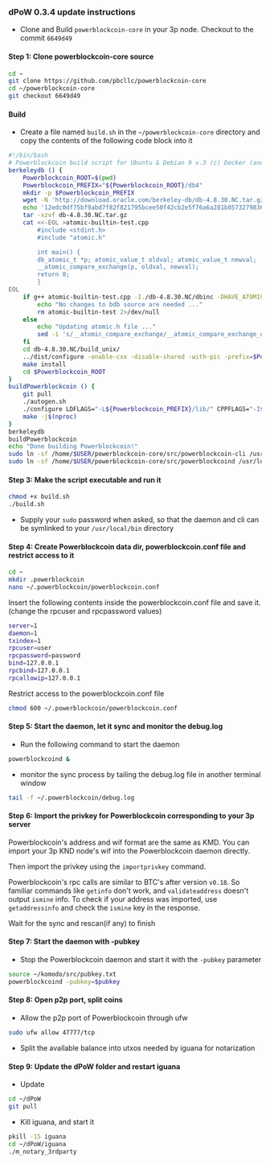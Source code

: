 ### dPoW 0.3.4 update instructions

- Clone and Build `powerblockcoin-core` in your 3p node. Checkout to the commit `6649d49`

#### Step 1: Clone powerblockcoin-core source

```bash
cd ~
git clone https://github.com/pbcllc/powerblockcoin-core
cd ~/powerblockcoin-core
git checkout 6649d49
```

#### Build

- Create a file named `build.sh` in the `~/powerblockcoin-core` directory and copy the contents of the following code block into it

```bash
#!/bin/bash
# Powerblockcoin build script for Ubuntu & Debian 9 v.3 (c) Decker (and webworker)
berkeleydb () {
    Powerblockcoin_ROOT=$(pwd)
    Powerblockcoin_PREFIX="${Powerblockcoin_ROOT}/db4"
    mkdir -p $Powerblockcoin_PREFIX
    wget -N 'http://download.oracle.com/berkeley-db/db-4.8.30.NC.tar.gz'
    echo '12edc0df75bf9abd7f82f821795bcee50f42cb2e5f76a6a281b85732798364ef db-4.8.30.NC.tar.gz' | sha256sum -c
    tar -xzvf db-4.8.30.NC.tar.gz
    cat <<-EOL >atomic-builtin-test.cpp
        #include <stdint.h>
        #include "atomic.h"

        int main() {
        db_atomic_t *p; atomic_value_t oldval; atomic_value_t newval;
        __atomic_compare_exchange(p, oldval, newval);
        return 0;
        }
EOL
    if g++ atomic-builtin-test.cpp -I./db-4.8.30.NC/dbinc -DHAVE_ATOMIC_SUPPORT -DHAVE_ATOMIC_X86_GCC_ASSEMBLY -o atomic-builtin-test 2>/dev/null; then
        echo "No changes to bdb source are needed ..."
        rm atomic-builtin-test 2>/dev/null
    else
        echo "Updating atomic.h file ..."
        sed -i 's/__atomic_compare_exchange/__atomic_compare_exchange_db/g' db-4.8.30.NC/dbinc/atomic.h
    fi
    cd db-4.8.30.NC/build_unix/
    ../dist/configure -enable-cxx -disable-shared -with-pic -prefix=$Powerblockcoin_PREFIX
    make install
    cd $Powerblockcoin_ROOT
}
buildPowerblockcoin () {
    git pull
    ./autogen.sh
    ./configure LDFLAGS="-L${Powerblockcoin_PREFIX}/lib/" CPPFLAGS="-I${Powerblockcoin_PREFIX}/include/" --with-gui=no --disable-tests --disable-bench --without-miniupnpc --enable-experimental-asm --enable-static --disable-shared --with-incompatible-bdb
    make -j$(nproc)
}
berkeleydb
buildPowerblockcoin
echo "Done building Powerblockcoin!"
sudo ln -sf /home/$USER/powerblockcoin-core/src/powerblockcoin-cli /usr/local/bin/powerblockcoin-cli
sudo ln -sf /home/$USER/powerblockcoin-core/src/powerblockcoind /usr/local/bin/powerblockcoind
```

#### Step 3: Make the script executable and run it

```bash
chmod +x build.sh
./build.sh
```

- Supply your `sudo` password when asked, so that the daemon and cli can be symlinked to your `/usr/local/bin` directory

#### Step 4: Create Powerblockcoin data dir, powerblockcoin.conf file and restrict access to it

```bash
cd ~
mkdir .powerblockcoin
nano ~/.powerblockcoin/powerblockcoin.conf
```

Insert the following contents inside the powerblockcoin.conf file and save it. (change the rpcuser and rpcpassword values)

```bash
server=1
daemon=1
txindex=1
rpcuser=user
rpcpassword=password
bind=127.0.0.1
rpcbind=127.0.0.1
rpcallowip=127.0.0.1
```

Restrict access to the powerblockcoin.conf file

```bash
chmod 600 ~/.powerblockcoin/powerblockcoin.conf
```

#### Step 5: Start the daemon, let it sync and monitor the debug.log

- Run the following command to start the daemon

```bash
powerblockcoind &
```

- monitor the sync process by tailing the debug.log file in another terminal window

```bash
tail -f ~/.powerblockcoin/debug.log
```

#### Step 6: Import the privkey for Powerblockcoin corresponding to your 3p server

Powerblockcoin's  address and wif format are the same as KMD. You can import your 3p KND node's wif into the Powerblockcoin daemon directly.

Then import the privkey using the `importprivkey` command.

Powerblockcoin's rpc calls are similar to BTC's after version `v0.18`. So familiar commands like `getinfo` don't work, and `validateaddress` doesn't output `ismine` info. To check if your address was imported, use `getaddressinfo` and check the `ismine` key in the response.

Wait for the sync and rescan(if any) to finish

#### Step 7: Start the daemon with -pubkey

- Stop the Powerblockcoin daemon and start it with the `-pubkey` parameter

```bash
source ~/komodo/src/pubkey.txt
powerblockcoind -pubkey=$pubkey
```

#### Step 8: Open p2p port, split coins

- Allow the p2p port of Powerblockcoin through ufw

```bash
sudo ufw allow 47777/tcp
```

- Split the available balance into utxos needed by iguana for notarization

#### Step 9: Update the dPoW folder and restart iguana

- Update

```bash
cd ~/dPoW
git pull
```

- Kill iguana, and start it

```bash
pkill -15 iguana
cd ~/dPoW/iguana
./m_notary_3rdparty
```
